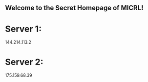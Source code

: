 ## Welcome to the Secret Homepage of MICRL!
# Server 1:
144.214.113.2
# Server 2:
175.159.68.39







